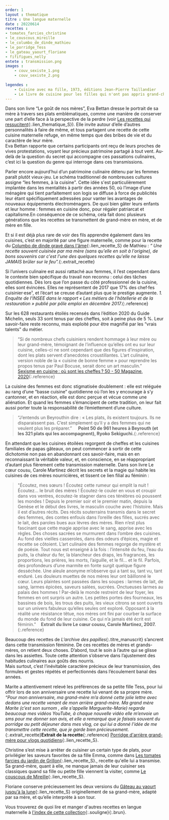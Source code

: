 ```yaml
---
order: 1
layout : thematique
titre : Une langue maternelle
date : 20220614
recettes : 
- tomates_farcies_christine
- le_couscous_mireille
- le_columbo_de_dinde_mathieu
- le_porridge_Tess
- le_gateau_yaourt_floriane
- fififigues_nelly
entete : transmission.png
images : 
    - couv_sexiste_1.png
    - couv_sexiste_2.png
    
legendes : 
    - Cuisine avec ma fille, 1973, éditions Jean-Pierre Taillandier
    - Le livre de cuisine pour les filles qui n'ont pas appris grand-chose avec leur mère, 2005, éditions Tana
---
```

Dans son livre “Le goût de nos mères”, Eva Bettan dresse le portrait de sa mère à travers ses plats emblématiques, comme une manière de conserver une part d’elle face à la perspective de la perdre (voir [Les recettes qui ressucitent](recettes_qui_ressuscitent){:.lien_thematique_S}). Elle invite autour d’elle d’autres personnalités à faire de même, et tous partagent une recette de cette cuisine maternelle refuge, en même temps que des bribes de vie et du caractère de leur mère.  
Eva Bettan rapporte que certains participants ont reçu de leurs proches de vives protestations, voyant leur précieux patrimoine partagé à tout vent. Au-delà de la question du secret qui accompagne ces passations culinaires, c’est ici la question du genre qui interroge dans ces transmissions. 

Parler encore aujourd’hui d’un patrimoine culinaire détenu par les femmes paraît plutôt vieux-jeu. Le schéma traditionnel de nombreuses cultures assigne “les femmes, à la cuisine". Cette idée s'est particulièrement implantée dans les mentalités à partir des années 50, où l’image d’une ménagère qui tient parfaitement son logis se diffuse à force de publicités leur étant spécifiquement adressées pour vanter les avantages de nouveaux équipements électroménagers. De quoi bien gâter leurs enfants et leur homme : femmes en cuisine donc, pour régaler patriarcat et capitalisme.En conséquence de ce schéma, cela fait donc plusieurs générations que les recettes se transmettent de grand-mère en mère, et de mère en fille. 

Et si il est déjà plus rare de voir des fils apprendre également dans les cuisines, c’est en majorité par une figure maternelle, comme pour la recette du [Columbo de dinde gravé dans l'âme](columbo_de_dinde_mathieu){:.lien_recette_S} de Mathieu : *“ Une recette souvent cuisinée par ma mère (sans qu'elle en soit à l'origine), de bons souvenirs car c'est l'une des quelques recettes qu'elle ne laisse JAMAIS brûler sur le feu”.*{:.extrait_recette}

Si l’univers culinaire est aussi rattaché aux femmes, il l’est cependant dans le contexte bien spécifique du travail non reconnu : celui des tâches quotidiennes. Dès lors que l’on passe du côté professionnel de la cuisine, elles sont évincées. Elles ne représentent de 2017 que 17% des chef·fes cuisinier·ese¹, et l’écart se creuse d’autant plus que le prestige augmente.
*1. Enquête de l’INSEE dans le rapport « Les métiers de l'hôtellerie et de la restauration » publié par pôle emploi en décembre 2017.*{:.reference}

Sur les 628 restaurants étoilés recensés dans l’édition 2020 du Guide Michelin, seuls 33 sont tenus par des cheffes, soit à peine plus de 5 %. 
Leur savoir-faire reste reconnu, mais exploité pour être magnifié par les “vrais talents" du métier. 
> “Si de nombreux chefs cuisiniers rendent hommage à leur mère ou leur grand-mère, témoignant de l’influence qu’elles ont eu sur leur cuisine, celles-ci ne sont cependant que des figures d’inspiration, dont les plats servent d’anecdotes croustillantes. L’art culinaire, version noble de la « cuisine de bonne femme » pour reprendre les propos tenus par Paul Bocuse, serait donc un art masculin.”&nbsp;&nbsp;&nbsp; [Sexisme en cuisine : où sont les cheffes ? 50 - 50 Magazine, 2020](https://www.50-50magazine.fr/2020/07/06/sexisme-en-cuisine-ou-sont-les-cheffes/){:.reference}

La cuisine des femmes est donc stigmatisée doublement : elle est reléguée au rang d’une “basse cuisine” quotidienne où l’on les y encourage à s’y cantonner, et en réaction, elle est donc perçue et vécue comme une aliénation. Et quand les femmes s’émancipent de cette tradition, on leur fait aussi porter toute la responsabilité de l’émiettement d’une culture.
>“J’entends un Beyrouthin dire : « Les plats, ils existent toujours. Ils ne disparaissent pas. C’est simplement qu’il y a des femmes qui ne veulent plus les préparer.” &nbsp;&nbsp;&nbsp; **Point 50 de 961 heures à Beyrouth (et les 321 plats qui les accompagnent), Ryoko Sekiguchi.**{:.reference}

En attendant que les cuisines étoilées regorgent de cheffes et les cuisines familiales de papas gâteaux, on peut commencer à sortir de cette dichotomie non pas en abandonnant ces savoir-faire, mais en en reconnaissant la véritable valeur, et, en conscience, en se réappropriant d’autant plus fièrement cette transmission maternelle.
Dans son livre Le cœur cousu, Carole Martinez décrit les secrets et la magie qui habite les cuisines de ces mères nourricières, et tissent ce lien filial au féminin : 
>"Écoutez, mes sœurs ! Écoutez cette rumeur qui emplit la nuit ! Écoutez… le bruit des mères ! Écoutez-le couler en vous et croupir dans vos ventres, écoutez-le stagner dans ces ténèbres où poussent les mondes !
Depuis le premier soir et le premier matin, depuis la Genèse et le début des livres, le masculin couche avec l’histoire. Mais il est d’autres récits. Des récits souterrains transmis dans le secret des femmes, des contes enfouis dans l’oreille des filles, sucrés avec le lait, des paroles bues aux lèvres des mères. Rien n’est plus fascinant que cette magie apprise avec le sang, apprise avec les règles.
Des choses sacrées se murmurent dans l’ombre des cuisines.
Au fond des vieilles casseroles, dans des odeurs d’épices, magie et recette se côtoient. L’art culinaire des femmes regorge de mystère et de poésie.
Tout nous est enseigné à la fois : l’intensité du feu, l’eau du puits, la chaleur du fer, la blancheur des draps, les fragrances, les proportions, les prières, les morts, l’aiguille, et le fil… et le fil.
Parfois, des profondeurs d’une marmite en fonte surgit quelque figure desséchée. Une aïeule anonyme m’observe qui a tant su, tant vu, tant enduré.
Les douleurs muettes de nos mères leur ont bâillonné le cœur. Leurs plaintes sont passées dans les soupes : larmes de lait, de sang, larmes épicées, saveurs salées, sucrées. Onctueuses larmes au palais des hommes !
Par-delà le monde restreint de leur foyer, les femmes en ont surpris un autre.
Les petites portes des fourneaux, les bassines de bois, les trous des puits, les vieux citrons se sont ouverts sur un univers fabuleux qu’elles seules ont exploré.
Opposant à la réalité une résistance têtue, nos mères ont fini par courber la surface du monde du fond de leur cuisine. Ce qui n’a jamais été écrit est féminin."&nbsp;&nbsp;&nbsp;&nbsp;**Extrait du livre Le cœur cousu, Carole Martinez, 2007.**{:.reference}

Beaucoup des recettes de *L’archive des papilles*{:.titre_manuscrit} s’ancrent dans cette transmission féminine. De ces recettes de mères et grands-mères, on retient deux choses. D’abord, tout le soin à l’autre qui se glisse dans les assiettes. Toute cette attention s’observe dans l’ajustement des habitudes culinaires aux goûts des nourris.  
Mais surtout, c’est l’inévitable caractère précieux de leur transmission, des formules et gestes répétés et perfectionnés dans l’écoulement banal des années. 

Marite a attentivement relevé les préférences de sa petite fille Tess, pour lui offrir lors de son anniversaire une recette lui venant de sa propre mère.
*“Pour mon anniversaire, ma grand-mère m’a donné cette jolie lettre avec dedans une recette venant de mon arrière grand-mère. Ma grand mère Marite (c’est son surnom , elle s’appelle Marguerite-Marie) regarde beaucoup mes vidéos YouTube, à chaque nouvelle vidéo elle m’envoie un sms pour me donner son avis, et elle a remarqué que je faisais souvent du porridge au petit déjeuner dans mes vlog, ce qui lui a donné l’idée de me transmettre cette recette, que je garde bien précieusement.*{:.extrait_recette}**Extrait de la recette**{:.reference} [Porridge d'arrière grand-mère pour vlogs quotidiens](le_porridge_Tess){:.lien_recette_S}.

Christine s’est mise à arrêter de cuisiner un certain type de plats, pour privilégier les saveurs favorites de sa fille Emma, comme dans [Les tomates farcies du jardin de Grillon](tomates_farcies_christine){:.lien_recette_S}., recette qu'elle lui a transmise. Sa grand-mère, quant à elle, ne manque jamais de leur cuisiner ses classiques quand sa fille ou petite fille viennent la visiter, comme [Le couscous de Mireille](le_couscous_mireille){:.lien_recette_S}. 

Floriane conserve précieusement les deux versions du [Gâteau au yaourt jusqu'à la lune](/recettes/gateau_yaourt_Floriane){:.lien_recette_S} originellement de sa grand-mère, adapté par sa mère, et qu’elle interprète à son tour. 

Vous trouverez de quoi lire et manger d'autres recettes en langue maternelle à [l'index de cette collection](index/collections/une_langue_maternelle.html){:.souligne}{:.brun}.

